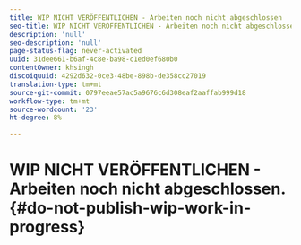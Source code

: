```yaml
---
title: WIP NICHT VERÖFFENTLICHEN - Arbeiten noch nicht abgeschlossen
seo-title: WIP NICHT VERÖFFENTLICHEN - Arbeiten noch nicht abgeschlossen
description: 'null'
seo-description: 'null'
page-status-flag: never-activated
uuid: 31dee661-b6af-4c8e-ba98-c1ed0ef680b0
contentOwner: khsingh
discoiquuid: 4292d632-0ce3-48be-898b-de358cc27019
translation-type: tm+mt
source-git-commit: 0797eeae57ac5a9676c6d308eaf2aaffab999d18
workflow-type: tm+mt
source-wordcount: '23'
ht-degree: 8%

---
```



# WIP NICHT VERÖFFENTLICHEN - Arbeiten noch nicht abgeschlossen.{#do-not-publish-wip-work-in-progress}

